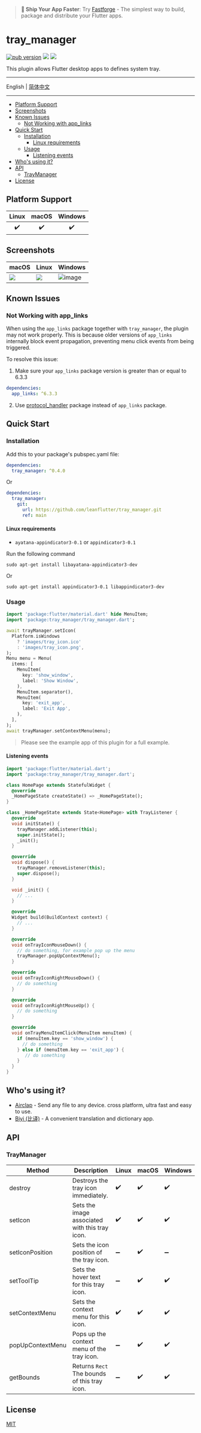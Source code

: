 > **🚀 Ship Your App Faster**: Try [Fastforge](https://fastforge.dev) - The simplest way to build, package and distribute your Flutter apps.

# tray_manager

[![pub version][pub-image]][pub-url] [![][discord-image]][discord-url] ![][visits-count-image]

[pub-image]: https://img.shields.io/pub/v/tray_manager.svg
[pub-url]: https://pub.dev/packages/tray_manager
[discord-image]: https://img.shields.io/discord/884679008049037342.svg
[discord-url]: https://discord.gg/zPa6EZ2jqb
[visits-count-image]: https://img.shields.io/badge/dynamic/json?label=Visits%20Count&query=value&url=https://api.countapi.xyz/hit/leanflutter.tray_manager/visits

This plugin allows Flutter desktop apps to defines system tray.

---

English | [简体中文](./README-ZH.md)

---

<!-- START doctoc generated TOC please keep comment here to allow auto update -->
<!-- DON'T EDIT THIS SECTION, INSTEAD RE-RUN doctoc TO UPDATE -->

- [Platform Support](#platform-support)
- [Screenshots](#screenshots)
- [Known Issues](#known-issues)
  - [Not Working with app_links](#not-working-with-app_links)
- [Quick Start](#quick-start)
  - [Installation](#installation)
    - [Linux requirements](#linux-requirements)
  - [Usage](#usage)
    - [Listening events](#listening-events)
- [Who's using it?](#whos-using-it)
- [API](#api)
  - [TrayManager](#traymanager)
- [License](#license)

<!-- END doctoc generated TOC please keep comment here to allow auto update -->

## Platform Support

| Linux | macOS | Windows |
| :---: | :---: | :-----: |
|  ✔️   |  ✔️   |   ✔️    |

## Screenshots

| macOS                                                                                     | Linux                                                                                     | Windows                                                                                          |
| ----------------------------------------------------------------------------------------- | ----------------------------------------------------------------------------------------- | ------------------------------------------------------------------------------------------------ |
| ![](https://github.com/leanflutter/tray_manager/blob/main/screenshots/macos.png?raw=true) | ![](https://github.com/leanflutter/tray_manager/blob/main/screenshots/linux.png?raw=true) | ![image](https://github.com/leanflutter/tray_manager/blob/main/screenshots/windows.png?raw=true) |

## Known Issues

### Not Working with app_links

When using the `app_links` package together with `tray_manager`, the plugin may not work properly. This is because older versions of `app_links` internally block event propagation, preventing menu click events from being triggered.

To resolve this issue:

1. Make sure your `app_links` package version is greater than or equal to 6.3.3

```yaml
dependencies:
  app_links: ^6.3.3
```

2. Use [protocol_handler](https://github.com/leanflutter/protocol_handler) package instead of `app_links` package.

## Quick Start

### Installation

Add this to your package's pubspec.yaml file:

```yaml
dependencies:
  tray_manager: ^0.4.0
```

Or

```yaml
dependencies:
  tray_manager:
    git:
      url: https://github.com/leanflutter/tray_manager.git
      ref: main
```

#### Linux requirements

- `ayatana-appindicator3-0.1` or `appindicator3-0.1`

Run the following command

```
sudo apt-get install libayatana-appindicator3-dev
```

Or

```
sudo apt-get install appindicator3-0.1 libappindicator3-dev
```

### Usage

```dart
import 'package:flutter/material.dart' hide MenuItem;
import 'package:tray_manager/tray_manager.dart';

await trayManager.setIcon(
  Platform.isWindows
    ? 'images/tray_icon.ico'
    : 'images/tray_icon.png',
);
Menu menu = Menu(
  items: [
    MenuItem(
      key: 'show_window',
      label: 'Show Window',
    ),
    MenuItem.separator(),
    MenuItem(
      key: 'exit_app',
      label: 'Exit App',
    ),
  ],
);
await trayManager.setContextMenu(menu);
```

> Please see the example app of this plugin for a full example.

#### Listening events

```dart
import 'package:flutter/material.dart';
import 'package:tray_manager/tray_manager.dart';

class HomePage extends StatefulWidget {
  @override
  _HomePageState createState() => _HomePageState();
}

class _HomePageState extends State<HomePage> with TrayListener {
  @override
  void initState() {
    trayManager.addListener(this);
    super.initState();
    _init();
  }

  @override
  void dispose() {
    trayManager.removeListener(this);
    super.dispose();
  }

  void _init() {
    // ...
  }

  @override
  Widget build(BuildContext context) {
    // ...
  }

  @override
  void onTrayIconMouseDown() {
    // do something, for example pop up the menu
    trayManager.popUpContextMenu();
  }

  @override
  void onTrayIconRightMouseDown() {
    // do something
  }

  @override
  void onTrayIconRightMouseUp() {
    // do something
  }

  @override
  void onTrayMenuItemClick(MenuItem menuItem) {
    if (menuItem.key == 'show_window') {
      // do something
    } else if (menuItem.key == 'exit_app') {
       // do something
    }
  }
}
```

## Who's using it?

- [Airclap](https://airclap.app/) - Send any file to any device. cross platform, ultra fast and easy to use.
- [Biyi (比译)](https://biyidev.com/) - A convenient translation and dictionary app.

## API

### TrayManager

| Method           | Description                                    | Linux | macOS | Windows |
| ---------------- | ---------------------------------------------- | ----- | ----- | ------- |
| destroy          | Destroys the tray icon immediately.            | ✔️    | ✔️    | ✔️      |
| setIcon          | Sets the image associated with this tray icon. | ✔️    | ✔️    | ✔️      |
| setIconPosition  | Sets the icon position of the tray icon.       | ➖    | ✔️    | ➖      |
| setToolTip       | Sets the hover text for this tray icon.        | ➖    | ✔️    | ✔️      |
| setContextMenu   | Sets the context menu for this icon.           | ✔️    | ✔️    | ✔️      |
| popUpContextMenu | Pops up the context menu of the tray icon.     | ➖    | ✔️    | ✔️      |
| getBounds        | Returns `Rect` The bounds of this tray icon.   | ➖    | ✔️    | ✔️      |

## License

[MIT](./LICENSE)
